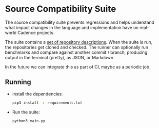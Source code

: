# Source Compatibility Suite

The source compatibility suite prevents regressions and helps understand what impact changes in the language and implementation have on real-world Cadence projects.

The suite contains a [set of repository descriptions](https://github.com/onflow/cadence/tree/master/compat/suite). When the suite is run, the repositories get cloned and checked. The runner can optionally run benchmarks and compare against another commit / branch, producing output in the terminal (pretty), as JSON, or Markdown.

In the future we can integrate this as part of CI, maybe as a periodic job.

## Running

- Install the dependencies:

  ```sh
  pip3 install -r requirements.txt
  ```

- Run the suite:

  ```sh
  python3 main.py
  ```
